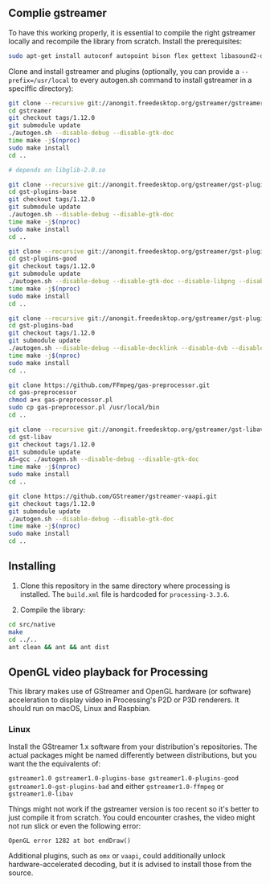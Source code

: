 ## Complie gstreamer
To have this working properly, it is essential to compile the right gstreamer locally and recompile the library from scratch.
Install the prerequisites:
```bash
sudo apt-get install autoconf autopoint bison flex gettext libasound2-dev libglib2.0-dev libpulse-dev libtool
```
Clone and install gstreamer and plugins (optionally, you can provide a `--prefix=/usr/local` to every autogen.sh command to install gstreamer in a speciffic directory):
```bash
git clone --recursive git://anongit.freedesktop.org/gstreamer/gstreamer
cd gstreamer
git checkout tags/1.12.0
git submodule update
./autogen.sh --disable-debug --disable-gtk-doc
time make -j$(nproc)
sudo make install
cd ..

# depends on libglib-2.0.so

git clone --recursive git://anongit.freedesktop.org/gstreamer/gst-plugins-base
cd gst-plugins-base
git checkout tags/1.12.0
git submodule update
./autogen.sh --disable-debug --disable-gtk-doc
time make -j$(nproc)
sudo make install
cd ..

git clone --recursive git://anongit.freedesktop.org/gstreamer/gst-plugins-good
cd gst-plugins-good
git checkout tags/1.12.0
git submodule update
./autogen.sh --disable-debug --disable-gtk-doc --disable-libpng --disable-oss --disable-oss4
time make -j$(nproc)
sudo make install
cd ..

git clone --recursive git://anongit.freedesktop.org/gstreamer/gst-plugins-bad
cd gst-plugins-bad
git checkout tags/1.12.0
git submodule update
./autogen.sh --disable-debug --disable-decklink --disable-dvb --disable-fbdev --disable-gtk-doc --disable-x11 --disable-opengl --disable-glx --enable-gles2 --disable-vcd --disable-wayland --with-gles2-module-name=/opt/vc/lib/libGLESv2.so --with-egl-module-name=/opt/vc/lib/libEGL.so
time make -j$(nproc)
sudo make install
cd ..

git clone https://github.com/FFmpeg/gas-preprocessor.git
cd gas-preprocessor
chmod a+x gas-preprocessor.pl
sudo cp gas-preprocessor.pl /usr/local/bin
cd ..

git clone --recursive git://anongit.freedesktop.org/gstreamer/gst-libav
cd gst-libav
git checkout tags/1.12.0
git submodule update
AS=gcc ./autogen.sh --disable-debug --disable-gtk-doc
time make -j$(nproc)
sudo make install
cd ..

git clone https://github.com/GStreamer/gstreamer-vaapi.git
git checkout tags/1.12.0
git submodule update
./autogen.sh --disable-debug --disable-gtk-doc
time make -j$(nproc)
sudo make install
cd ..
```

## Installing
1. Clone this repository in the same directory where processing is installed. The `build.xml` file is hardcoded for `processing-3.3.6`.

2. Compile the library:
```bash
cd src/native
make
cd ../..
ant clean && ant && ant dist
```

## OpenGL video playback for Processing

This library makes use of GStreamer and OpenGL hardware (or software) acceleration to display video in Processing's P2D or P3D renderers. It should run on macOS, Linux and Raspbian.

### Linux

Install the GStreamer 1.x software from your distribution's repositories. The actual packages might be named differently between distributions, but you want the the equivalents of:

`gstreamer1.0 gstreamer1.0-plugins-base gstreamer1.0-plugins-good gstreamer1.0-gst-plugins-bad` and either `gstreamer1.0-ffmpeg` or `gstreamer1.0-libav`

Things might not work if the gstreamer version is too recent so it's better to just compile it from scratch. 
You could encounter crashes, the video might not run slick or even the following error:
```
OpenGL error 1282 at bot endDraw()
```

Additional plugins, such as `omx` or `vaapi`, could additionally unlock hardware-accelerated decoding, but it is advised to install those from the source.

